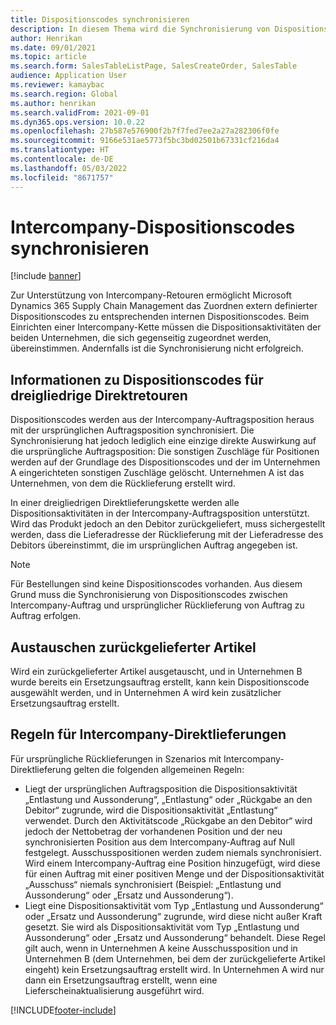 ```yaml
---
title: Dispositionscodes synchronisieren
description: In diesem Thema wird die Synchronisierung von Dispositionscodes für den Intercompany-Handel erläutert.
author: Henrikan
ms.date: 09/01/2021
ms.topic: article
ms.search.form: SalesTableListPage, SalesCreateOrder, SalesTable
audience: Application User
ms.reviewer: kamaybac
ms.search.region: Global
ms.author: henrikan
ms.search.validFrom: 2021-09-01
ms.dyn365.ops.version: 10.0.22
ms.openlocfilehash: 27b587e576900f2b7f7fed7ee2a27a282306f0fe
ms.sourcegitcommit: 9166e531ae5773f5bc3bd02501b67331cf216da4
ms.translationtype: HT
ms.contentlocale: de-DE
ms.lasthandoff: 05/03/2022
ms.locfileid: "8671757"
---
```

# <a name="synchronize-intercompany-disposition-codes"></a>Intercompany-Dispositionscodes synchronisieren

[!include [banner](../../includes/banner.md)]

Zur Unterstützung von Intercompany-Retouren ermöglicht Microsoft Dynamics 365 Supply Chain Management das Zuordnen extern definierter Dispositionscodes zu entsprechenden internen Dispositionscodes. Beim Einrichten einer Intercompany-Kette müssen die Dispositionsaktivitäten der beiden Unternehmen, die sich gegenseitig zugeordnet werden, übereinstimmen. Andernfalls ist die Synchronisierung nicht erfolgreich.

## <a name="about-disposition-codes-for-three-legged-direct-returns"></a>Informationen zu Dispositionscodes für dreigliedrige Direktretouren

Dispositionscodes werden aus der Intercompany-Auftragsposition heraus mit der ursprünglichen Auftragsposition synchronisiert. Die Synchronisierung hat jedoch lediglich eine einzige direkte Auswirkung auf die ursprüngliche Auftragsposition: Die sonstigen Zuschläge für Positionen werden auf der Grundlage des Dispositionscodes und der im Unternehmen A eingerichteten sonstigen Zuschläge gelöscht. Unternehmen A ist das Unternehmen, von dem die Rücklieferung erstellt wird.

In einer dreigliedrigen Direktlieferungskette werden alle Dispositionsaktivitäten in der Intercompany-Auftragsposition unterstützt. Wird das Produkt jedoch an den Debitor zurückgeliefert, muss sichergestellt werden, dass die Lieferadresse der Rücklieferung mit der Lieferadresse des Debitors übereinstimmt, die im ursprünglichen Auftrag angegeben ist.

> [!NOTE]
> Für Bestellungen sind keine Dispositionscodes vorhanden. Aus diesem Grund muss die Synchronisierung von Dispositionscodes zwischen Intercompany-Auftrag und ursprünglicher Rücklieferung von Auftrag zu Auftrag erfolgen.

## <a name="replacing-returned-items"></a>Austauschen zurückgelieferter Artikel

Wird ein zurückgelieferter Artikel ausgetauscht, und in Unternehmen B wurde bereits ein Ersetzungsauftrag erstellt, kann kein Dispositionscode ausgewählt werden, und in Unternehmen A wird kein zusätzlicher Ersetzungsauftrag erstellt.

## <a name="rules-for-intercompany-direct-deliveries"></a>Regeln für Intercompany-Direktlieferungen

Für ursprüngliche Rücklieferungen in Szenarios mit Intercompany-Direktlieferung gelten die folgenden allgemeinen Regeln:

- Liegt der ursprünglichen Auftragsposition die Dispositionsaktivität „Entlastung und Aussonderung“, „Entlastung“ oder „Rückgabe an den Debitor“ zugrunde, wird die Dispositionsaktivität „Entlastung“ verwendet. Durch den Aktivitätscode „Rückgabe an den Debitor“ wird jedoch der Nettobetrag der vorhandenen Position und der neu synchronisierten Position aus dem Intercompany-Auftrag auf Null festgelegt. Ausschusspositionen werden zudem niemals synchronisiert. Wird einem Intercompany-Auftrag eine Position hinzugefügt, wird diese für einen Auftrag mit einer positiven Menge und der Dispositionsaktivität „Ausschuss“ niemals synchronisiert (Beispiel: „Entlastung und Aussonderung“ oder „Ersatz und Aussonderung“).
- Liegt eine Dispositionsaktivität vom Typ „Entlastung und Aussonderung“ oder „Ersatz und Aussonderung“ zugrunde, wird diese nicht außer Kraft gesetzt. Sie wird als Dispositionsaktivität vom Typ „Entlastung und Aussonderung“ oder „Ersatz und Aussonderung“ behandelt. Diese Regel gilt auch, wenn in Unternehmen A keine Ausschussposition und in Unternehmen B (dem Unternehmen, bei dem der zurückgelieferte Artikel eingeht) kein Ersetzungsauftrag erstellt wird. In Unternehmen A wird nur dann ein Ersetzungsauftrag erstellt, wenn eine Lieferscheinaktualisierung ausgeführt wird.

[!INCLUDE[footer-include](../../includes/footer-banner.md)]
